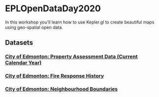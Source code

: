 # EPLOpenDataDay2020
In this workshop you'll learn how to use Kepler.gl to create beautiful maps using geo-spatial open data.

## Datasets
### [City of Edmonton: Property Assessment Data (Current Calendar Year)](https://data.edmonton.ca/City-Administration/Property-Assessment-Data-Current-Calendar-Year-/q7d6-ambg)

### [City of Edmonton: Fire Response History](https://data.edmonton.ca/Emergency-Services/Fire-Response-History/3s7f-z7ut)

### [City of Edmonton: Neighbourhood Boundaries](https://data.edmonton.ca/Geospatial-Boundaries/City-of-Edmonton-Neighbourhood-Boundaries/jfvj-x253)

